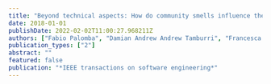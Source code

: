 ```yaml
---
title: "Beyond technical aspects: How do community smells influence the intensity of code smells?"
date: 2018-01-01
publishDate: 2022-02-02T11:00:27.968211Z
authors: ["Fabio Palomba", "Damian Andrew Andrew Tamburri", "Francesca Arcelli Fontana", "Rocco Oliveto", "Andy Zaidman", "Alexander Serebrenik"]
publication_types: ["2"]
abstract: ""
featured: false
publication: "*IEEE transactions on software engineering*"
---
```


